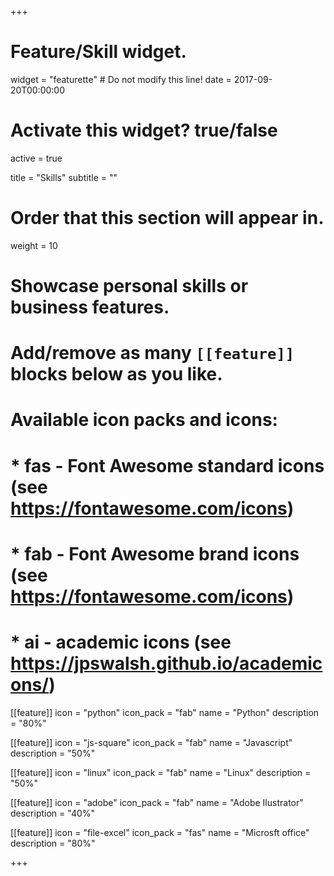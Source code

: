 +++
# Feature/Skill widget.
widget = "featurette"  # Do not modify this line!
date = 2017-09-20T00:00:00

# Activate this widget? true/false
active = true

title = "Skills"
subtitle = ""

# Order that this section will appear in.
weight = 10

# Showcase personal skills or business features.
# 
# Add/remove as many `[[feature]]` blocks below as you like.
# 
# Available icon packs and icons:
# * fas - Font Awesome standard icons (see https://fontawesome.com/icons)
# * fab - Font Awesome brand icons (see https://fontawesome.com/icons)
# * ai - academic icons (see https://jpswalsh.github.io/academicons/)

[[feature]]
  icon = "python"
  icon_pack = "fab"
  name = "Python"
  description = "80%"
  
[[feature]]
  icon = "js-square"
  icon_pack = "fab"
  name = "Javascript"
  description = "50%"  
  
[[feature]]
  icon = "linux"
  icon_pack = "fab"
  name = "Linux"
  description = "50%"

[[feature]]
  icon = "adobe"
  icon_pack = "fab"
  name = "Adobe Ilustrator"
  description = "40%"

[[feature]]
  icon = "file-excel"
  icon_pack = "fas"
  name = "Microsft office"
  description = "80%"

+++

